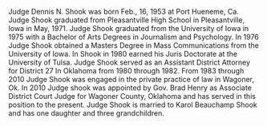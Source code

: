 ﻿---
fname: 'Dennis'
lname: 'Shook'
id: 1011
published: false
layout: judge-bio
---
Judge Dennis N. Shook was born Feb., 16, 1953 at Port Hueneme, Ca. Judge Shook graduated from Pleasantville High School in Pleasantville, Iowa in May, 1971. Judge Shook graduated from the University of Iowa in 1975 with a Bachelor of Arts Degrees in Journalism and Psychology. In 1976 Judge Shook obtained a Masters Degree in Mass Communications from the University of Iowa. In Shook in 1980 earned his Juris Doctorate at the University of Tulsa. Judge Shook served as an Assistant District Attorney for District 27 In Oklahoma from 1980 through 1982. From 1983 through 2010 Judge Shook was engaged in the private practice of law in Wagoner, Ok. In 2010 Judge shook was appointed by Gov. Brad Henry as Associate District Court Judge for Wagoner County, Oklahoma and has served in this position to the present. Judge Shook is married to Karol Beauchamp Shook and has one daughter and three grandchildren.
